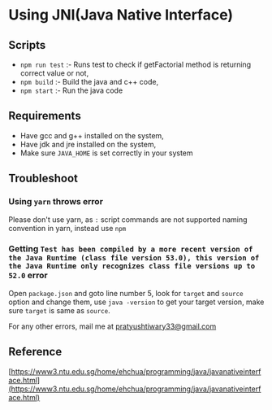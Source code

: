# Using JNI(Java Native Interface)

## Scripts

- `npm run test` :- Runs test to check if getFactorial method is returning correct value or not,
- `npm build` :- Build the java and c++ code,
- `npm start` :- Run the java code

## Requirements

- Have gcc and g++ installed on the system,
- Have jdk and jre installed on the system,
- Make sure `JAVA_HOME` is set correctly in your system

## Troubleshoot

### Using `yarn` throws error

Please don't use yarn, as `:` script commands are not supported naming convention in yarn, instead use `npm`

### Getting `Test has been compiled by a more recent version of the Java Runtime (class file version 53.0), this version of the Java Runtime only recognizes class file versions up to 52.0` error

Open `package.json` and goto line number 5, look for `target` and `source` option and change them, use `java -version` to get your target version, make sure `target` is same as `source`.

For any other errors, mail me at [pratyushtiwary33@gmail.com](mailto:pratyushtiwary33@gmail.com)

## Reference

[https://www3.ntu.edu.sg/home/ehchua/programming/java/javanativeinterface.html](https://www3.ntu.edu.sg/home/ehchua/programming/java/javanativeinterface.html)
